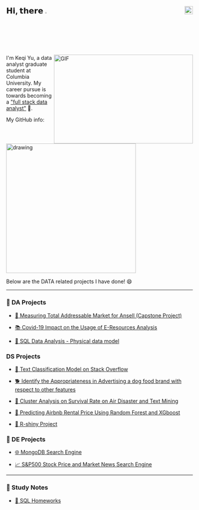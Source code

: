 ## 𝗛𝗶, 𝘁𝗵𝗲𝗿𝗲 <img src="https://media.giphy.com/media/hvRJCLFzcasrR4ia7z/giphy.gif" width="2.5%"/> [<img align="right" src="https://raw.githubusercontent.com/peterthehan/peterthehan/master/assets/linkedin.svg" width="22px"/>](https://www.linkedin.com/in/melissa-keqi-yu/)


<img align="right" alt="GIF" src="https://github.com/abhisheknaiidu/abhisheknaiidu/blob/master/code.gif?raw=true" width="375" height="240"/>

I'm Keqi Yu, a data analyst graduate student at Columbia University. My career pursue is towards becoming a ["full stack data analyst"](https://towardsdatascience.com/why-i-choose-full-stack-data-analytics-as-my-career-path-d7b3986e0285) 💪.

My GitHub info:

<img src="https://github-readme-stats.vercel.app/api?username=yyyukeqi&count_private=true&show_icons=true&theme=tokyonight" alt="drawing" width="350"/>


Below are the DATA related projects I have done! 😄

---
                                                                                                                                          
### 📇 DA Projects

- [ 🧤 Measuring Total Addressable Market for Ansell (Capstone Project) ](https://github.com/yyyukeqi/Measuring-Total-Addressable-Market-for-Ansell-Capstone-Project-)

- [ 📚 Covid-19 Impact on the Usage of E-Resources Analysis ](https://github.com/yyyukeqi/Covid-19-impact-on-usage-of-e-resources-analysis-report/blob/main/Covid%20impact%20on%20usage%20of%20e-resources%20analysis%20report.pdf)                                                                 
                                                                                                                                          
- [ 🚚 SQL Data Analysis - Physical data model ](https://github.com/yyyukeqi/SQL-Project)                                                                                                                                                                                                                         
 
### DS Projects

- [ 🔎 Text Classification Model on Stack Overflow ](https://github.com/yyyukeqi/Text-Classification-Model-on-Stack-Overflow)
- [ 🐕 Identify the Appropriateness in Advertising a dog food brand with respect to other features ](https://github.com/yyyukeqi/ML-model-to-identify-the-appropriateness-in-advertising-a-dog-food-brand)        

- [ 🛫 Cluster Analysis on Survival Rate on Air Disaster and Text Mining ](https://github.com/yyyukeqi/Cluster-Analysis-on-Survival-Rate-on-Air-Disaster/blob/main/Project%20copy.pdf)

- [ 🏡 Predicting Airbnb Rental Price Using Random Forest and XGboost ](https://github.com/yyyukeqi/Predicting-Airbnb-Rental-Price/blob/main/Final%20kaggle%20report.pdf)                                                                                                               

- [ 🎨 R-shiny Project ](https://github.com/yyyukeqi/R-shiny)

### 🚜 DE Projects
                                                                                                                                          
- [ 🌐 MongoDB Search Engine ](https://github.com/yyyukeqi/MongoDB-search-engine)                                                                         
                                                                 
-  [ 📈 S&P500 Stock Price and Market News Search Engine ](https://github.com/yyyukeqi/S-P500-Stock-Price-Market-News-Search-Engine/blob/main/Stock%20Price%20and%20Company%20News.pdf)                                                                                                  
---                                                                                                                        

### 📝 Study Notes

- [ 📔 SQL Homeworks ](https://github.com/yyyukeqi/SQL-Projects)

